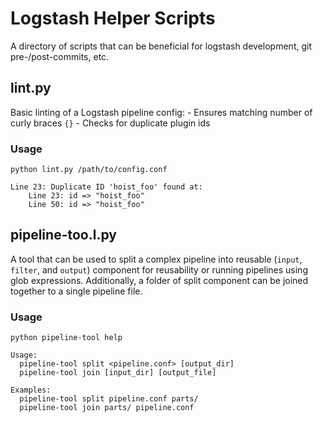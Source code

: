 # Logstash Helper Scripts
A directory of scripts that can be beneficial for logstash development, git pre-/post-commits, etc.

## lint.py
Basic linting of a Logstash pipeline config:
    - Ensures matching number of curly braces `{}`
    - Checks for duplicate plugin ids

### Usage
`python lint.py /path/to/config.conf`

```
Line 23: Duplicate ID 'hoist_foo' found at:
    Line 23: id => "hoist_foo"
    Line 50: id => "hoist_foo"
```

## pipeline-too.l.py
A tool that can be used to split a complex pipeline into reusable (`input`, `filter`, and `output`) component for reusability or running pipelines using glob expressions.
Additionally, a folder of split component can be joined together to a single pipeline file.

### Usage
`python pipeline-tool help`

```
Usage:
  pipeline-tool split <pipeline.conf> [output_dir]
  pipeline-tool join [input_dir] [output_file]

Examples:
  pipeline-tool split pipeline.conf parts/
  pipeline-tool join parts/ pipeline.conf
```